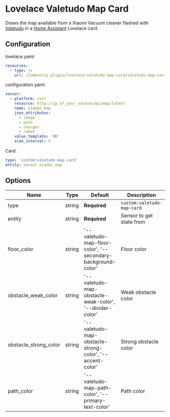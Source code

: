 # Lovelace Valetudo Map Card

Draws the map available from a Xiaomi Vacuum cleaner flashed with [Valetudo](https://github.com/Hypfer/Valetudo) in a [Home Assistant](https://www.home-assistant.io/) Lovelace card.

## Configuration 

lovelace.yaml:
```yaml
resources:
  - type: js
    url: /community_plugin/lovelace-valetudo-map-card/valetudo-map-card.js
```

configuration.yaml:
```yaml
sensor:
  - platform: rest
    resource: http://ip_of_your_vacuum/api/map/latest
    name: xiaomi_map
    json_attributes:
      - image
      - path
      - charger
      - robot
    value_template: 'OK'
    scan_interval: 5
```

Card:
```yaml
type: 'custom:valetudo-map-card'
entity: sensor.xiaomi_map
```

## Options
| Name | Type | Default | Description
| ---- | ---- | ------- | -----------
| type | string | **Required** | `custom:valetudo-map-card`
| entity | string | **Required** | Sensor to get state from
| floor_color | string | '--valetudo-map-floor-color', '--secondary-background-color' | Floor color
| obstacle_weak_color | string | '--valetudo-map-obstacle-weak-color', '--divider-color' | Weak obstacle color
| obstacle_strong_color | string | '--valetudo-map-obstacle-strong-color', '--accent-color' | Strong obstacle color
| path_color | string | '--valetudo-map-path-color', '--primary-text-color' | Path color
